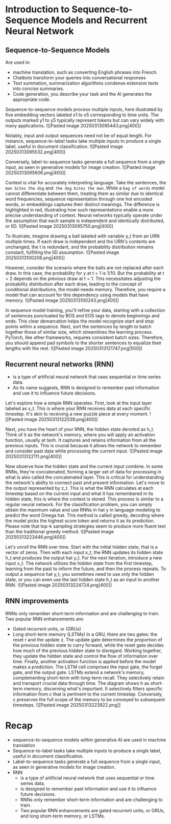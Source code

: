 # Introduction to Sequence-to-Sequence Models and Recurrent Neural Network

## Sequence-to-Sequence Models
Are used in:
- machine translation, such as converting English phrases into French.
- Chatbots transform your queries into conversational responses
- Text summation, summarization algorithms condense extensive texts into concise summaries.
- Code generation, you describe your task and the AI generates the appropriate code.

Sequence-to-sequence models process multiple inputs, here illustrated by five embedding vectors labeled x1 to x5 corresponding to time units.
The outputs marked y1 to y5 typically represent tokens but can vary widely with many applications.
![[Pasted image 20250313095443.png|400]]

Notably, input and output sequences need not be of equal length.
For instance, sequence-to-label tasks take multiple inputs to produce a single label, useful in document classification.
![[Pasted image 20250313095532.png|400]]

Conversely, label-to-sequence tasks generate a full sequence from a single input, as seen in generative models for image creation.
![[Pasted image 20250313095606.png|400]]

Context is vital for accurately interpreting language.
Take the sentences, the `man bites the dog` and` the dog bites the man`.
While a `bag of words` model cannot differentiate between them, treating them as similar due to identical word frequencies, sequence representation through one hot encoded words, or embeddings captures their distinct meanings.
The difference is highlighted in red, illustrating how such representations enable a more precise understanding of context.
Neural networks typically operate under the assumption that each sample is independent and identically distributed, or IID.
![[Pasted image 20250313095750.png|400]]

To illustrate, imagine drawing a ball labeled with variable y_t from an URN multiple times.
If each draw is independent and the URN's contents are unchanged, the t is redundant, and the probability distribution remains constant, fulfilling the IID assumption.
![[Pasted image 20250313100208.png|400]]

However, consider the scenario where the balls are not replaced after each draw.
In this case, the probability for y at t = 1 is 1/10.
But the probability at t = 2 depends on the previous draw at t = 1.
This necessitates adjusting the probability distribution after each draw, leading to the concept of conditional distributions, the model needs memory.
Therefore, you require a model that can account for this dependency using models that have memory.
![[Pasted image 20250313100243.png|400]]

In sequence model training, you'll refine your data, starting with a collection of sentences punctuated by BOS and EOS tags to denote beginnings and ends.
This clear demarcation helps the model recognize start and stop points within a sequence.
Next, sort the sentences by length to batch together those of similar size, which streamlines the learning process.
PyTorch, like other frameworks, requires consistent batch sizes.
Therefore, you should append pad symbols to the shorter sentences to equalize their lengths with the rest.
![[Pasted image 20250313121747.png|500]]

## Recurrent neural networks (RNN)

-  is a type of artificial neural network that uses sequential or time series data.
- As its name suggests, RNN is designed to remember past information and use it to influence future decisions.

Let's explore how a simple RNN operates.
First, look at the input layer labeled as x_t.
This is where your RNN receives data at each specific timestep.
It's akin to receiving a new puzzle piece at every moment.
![[Pasted image 20250313122039.png|400]]

Next, you have the heart of your RNN, the hidden state denoted as h_t.
Think of it as the network's memory, where you will apply an activation function, usually at tanh.
It captures and retains information from all the previous inputs.
This is crucial because it allows the network to remember and consider past data while processing the current input.
![[Pasted image 20250313122111.png|400]]

Now observe how the hidden state and the current input combine.
In some RNNs, they're concatenated, forming a larger set of data for processing in what is also called the concatenated layer.
This is critical for understanding the network's ability to connect past and present information.
Let's move to the output represented by z_t.
This is what the RNN calculates at each timestep based on the current input and what it has remembered in its hidden state, this is where the context is stored.
This process is similar to a regular neural network.
For the classification problem, you can simply obtain the maximum value and use RNNs in hat y in language modeling to predict the word Omega hat.
This method is called greedy, decoding where the model picks the highest score token and returns it as its prediction.
Please note that top-k sampling strategies seem to produce more fluent text than the traditional greedy method.
![[Pasted image 20250313223446.png|400]]

Let's unroll the RNN over time.
Start with the initial hidden state, that is a vector of zeros.
Then with each input x_t, the RNN updates its hidden state h_t and produces the output hat y_t.
For the next iteration, introduce a new input x_t.
The network utilizes the hidden state from the first timestep, learning from the past to inform the future, and then the process repeats.
To output a sequence hat y_t, you sometimes need to use only the hidden state, or you can even use the last hidden state h_t as an input to another RNN.
![[Pasted image 20250313224724.png|400]]
## RNN improvements
RNNs only remember short-term information and are challenging to train.
Two popular RNN enhancements are:
- Gated recurrent units, or (GRUs)
- Long short-term memory (LSTMs)
In a GRU, there are two gates: the reset r and the update z.
The update gate determines the proportion of the previous hidden state to carry forward, while the reset gate decides how much of the previous hidden state to disregard.
Working together, they update the hidden state and control the flow of information over time.
Finally, another activation function is applied before the model makes a prediction.
The LSTM cell comprises the input gate, the forget gate, and the output gate.
LSTMs extend a network's memory, complementing short-term with long-term recall.
They selectively retain and transport crucial data through time.
The diagram shows h as short-term memory, discerning what's important.
It selectively filters specific information from c that is pertinent to the current timestep.
Conversely, c preserves the full scope of the memory to be conveyed to subsequent timesteps.
![[Pasted image 20250313223922.png]]

# Recap
- sequence-to-sequence models within generative AI are used in machine translation
- Sequence-to-label tasks take multiple inputs to produce a single label, useful in document classification.
- Label-to-sequence tasks generate a full sequence from a single input, as seen in generative models for image creation.
- RNN 
	- is a type of artificial neural network that uses sequential or time series data.
	- is designed to remember past information and use it to influence future decisions.
	- RNNs only remember short-term information and are challenging to train.
	- Two popular RNN enhancements are gated recurrent units, or GRUs, and long short-term memory, or LSTMs.